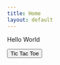 ```yaml
---
title: Home
layout: default
---
```


Hello World <br />


<input type="button" value="Tic Tac Toe" onclick="window.location.href = 'Tic-Tac-Toe'"/><br>

